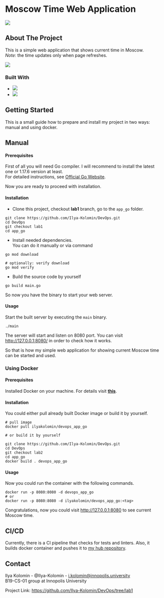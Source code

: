 
# Moscow Time Web Application

![](https://img.shields.io/github/workflow/status/Ilya-Kolomin/DevOps/GO_APP_CI?style=for-the-badge)

## About The Project

This is a simple web application that shows current time in Moscow.\
_Note_: the time updates only when page refreshes.

![](https://i.imgur.com/Uhka5Fu.gif)

### Built With

* ![](https://img.shields.io/badge/golang-1.17.6-blue?style=for-the-badge&logo=go)
* ![](https://img.shields.io/badge/gin-1.8.1-blue?style=for-the-badge&logo=gin)

## Getting Started

This is a small guide how to prepare and install my project in two ways: manual and using docker.

## Manual

#### Prerequisites

First of all you will need Go compiler. I will recommend to
install the latest one or 1.17.6 version at least.\
For detailed instructions, see [Official Go Website](https://go.dev).

Now you are ready to proceed with installation.

#### Installation

* Clone this project, checkout **lab1** branch, go to the `app_go` folder.

```shell
git clone https://github.com/Ilya-Kolomin/DevOps.git
cd DevOps
git checkout lab1
cd app_go
```

* Install needed dependencies.\
  You can do it manually or via command

```shell
go mod download

# optionally: verify download
go mod verify
```

* Build the source code by yourself

```shell
go build main.go
```

So now you have the binary to start your web server.

#### Usage

Start the built server by executing the `main` binary.

```shell
./main
```

The server will start and listen on 8080 port. You can visit
http://127.0.0.1:8080/ in order to check how it works.

So that is how my simple web application for showing current Moscow
time can be started and used.

### Using Docker

#### Prerequisites

Installed Docker on your machine. For details visit **[this](https://www.docker.com/get-started/)**.

#### Installation

You could either pull already built Docker image or build it by yourself.

```shell
# pull image
docker pull ilyakolomin/devops_app_go

# or build it by yourself

git clone https://github.com/Ilya-Kolomin/DevOps.git
cd DevOps
git checkout lab2
cd app_go
docker build . devops_app_go
```

#### Usage

Now you could run the container with the following commands.

```shell
docker run -p 8080:8080 -d devops_app_go
# or
docker run -p 8080:8080 -d ilyakolomin/devops_app_go:<tag>
```

Congratulations, now you could visit http://127.0.0.1:8080 to see current Moscow time.

## CI/CD

Currently, there is a CI pipeline that checks for tests and linters.
Also, it builds docker container and pushes it to [my hub repository](https://hub.docker.com/r/ilyakolomin/devops_app_go).

## Contact

Ilya Kolomin - @Ilya-Kolomin - i.kolomin@innopolis.university\
B19-CS-01 group at Innopolis University

Project Link: https://github.com/Ilya-Kolomin/DevOps/tree/lab1